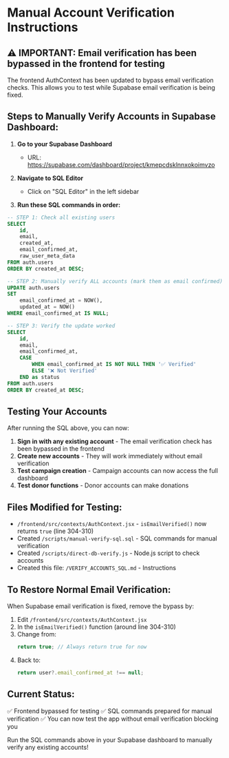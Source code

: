 # Manual Account Verification Instructions

## ⚠️ IMPORTANT: Email verification has been bypassed in the frontend for testing

The frontend AuthContext has been updated to bypass email verification checks. This allows you to test while Supabase email verification is being fixed.

## Steps to Manually Verify Accounts in Supabase Dashboard:

1. **Go to your Supabase Dashboard**
   - URL: https://supabase.com/dashboard/project/kmepcdsklnnxokoimvzo

2. **Navigate to SQL Editor**
   - Click on "SQL Editor" in the left sidebar

3. **Run these SQL commands in order:**

```sql
-- STEP 1: Check all existing users
SELECT
    id,
    email,
    created_at,
    email_confirmed_at,
    raw_user_meta_data
FROM auth.users
ORDER BY created_at DESC;

-- STEP 2: Manually verify ALL accounts (mark them as email confirmed)
UPDATE auth.users
SET
    email_confirmed_at = NOW(),
    updated_at = NOW()
WHERE email_confirmed_at IS NULL;

-- STEP 3: Verify the update worked
SELECT
    id,
    email,
    email_confirmed_at,
    CASE
        WHEN email_confirmed_at IS NOT NULL THEN '✅ Verified'
        ELSE '❌ Not Verified'
    END as status
FROM auth.users
ORDER BY created_at DESC;
```

## Testing Your Accounts

After running the SQL above, you can now:

1. **Sign in with any existing account** - The email verification check has been bypassed in the frontend
2. **Create new accounts** - They will work immediately without email verification
3. **Test campaign creation** - Campaign accounts can now access the full dashboard
4. **Test donor functions** - Donor accounts can make donations

## Files Modified for Testing:

- `/frontend/src/contexts/AuthContext.jsx` - `isEmailVerified()` now returns `true` (line 304-310)
- Created `/scripts/manual-verify-sql.sql` - SQL commands for manual verification
- Created `/scripts/direct-db-verify.js` - Node.js script to check accounts
- Created this file: `/VERIFY_ACCOUNTS_SQL.md` - Instructions

## To Restore Normal Email Verification:

When Supabase email verification is fixed, remove the bypass by:

1. Edit `/frontend/src/contexts/AuthContext.jsx`
2. In the `isEmailVerified()` function (around line 304-310)
3. Change from:
   ```javascript
   return true; // Always return true for now
   ```
4. Back to:
   ```javascript
   return user?.email_confirmed_at !== null;
   ```

## Current Status:

✅ Frontend bypassed for testing
✅ SQL commands prepared for manual verification
✅ You can now test the app without email verification blocking you

Run the SQL commands above in your Supabase dashboard to manually verify any existing accounts!
